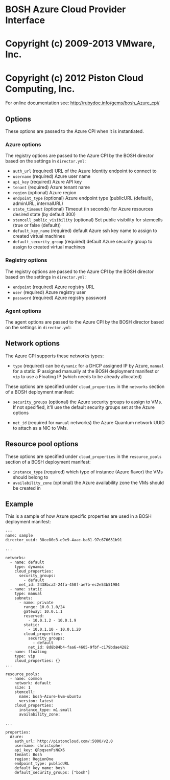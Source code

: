 # BOSH Azure Cloud Provider Interface
# Copyright (c) 2009-2013 VMware, Inc. 
# Copyright (c) 2012 Piston Cloud Computing, Inc.

For online documentation see: http://rubydoc.info/gems/bosh_Azure_cpi/

## Options

These options are passed to the Azure CPI when it is instantiated.

### Azure options

The registry options are passed to the Azure CPI by the BOSH director based on the settings in `director.yml`:

* `auth_url` (required)
  URL of the Azure Identity endpoint to connect to
* `username` (required)
  Azure user name
* `api_key` (required)
  Azure API key
* `tenant` (required)
  Azure tenant name
* `region` (optional)
  Azure region
* `endpoint_type` (optional)
  Azure endpoint type (publicURL (default), adminURL, internalURL)
* `state_timeout` (optional)
  Timeout (in seconds) for Azure resources desired state (by default 300)
* `stemcell_public_visibility` (optional)
  Set public visibility for stemcells (true or false (default))
* `default_key_name` (required)
  default Azure ssh key name to assign to created virtual machines
* `default_security_group` (required)
  default Azure security group to assign to created virtual machines

### Registry options

The registry options are passed to the Azure CPI by the BOSH director based on the settings in `director.yml`:

* `endpoint` (required)
  Azure registry URL
* `user` (required)
  Azure registry user
* `password` (required)
  Azure registry password

### Agent options

The agent options are passed to the Azure CPI by the BOSH director based on the settings in `director.yml`:

## Network options

The Azure CPI supports these networks types:

* `type` (required)
  can be `dynamic` for a DHCP assigned IP by Azure, `manual` for a static IP assigned manually at the BOSH deployment manifest or `vip` to use a Floating IP (which needs to be already allocated)

These options are specified under `cloud_properties` in the `networks` section of a BOSH deployment manifest:

* `security_groups` (optional)
  the Azure security groups to assign to VMs. If not specified, it'll use the default security groups set at the Azure options

* `net_id` (required for `manual` networks)
  the Azure Quantum network UUID to attach as a NIC to VMs.

## Resource pool options

These options are specified under `cloud_properties` in the `resource_pools` section of a BOSH deployment manifest:

* `instance_type` (required)
  which type of instance (Azure flavor) the VMs should belong to
* `availability_zone` (optional)
  the Azure availability zone the VMs should be created in

## Example

This is a sample of how Azure specific properties are used in a BOSH deployment manifest:

    ---
    name: sample
    director_uuid: 38ce80c3-e9e9-4aac-ba61-97c676631b91

    ...

    networks:
      - name: default
        type: dynamic
        cloud_properties:
          security_groups:
            - default
          net_id: 2438bca2-24fa-450f-ae7b-ec2e53b51984
      - name: static
        type: manual
        subnets:
          - name: private
            range: 10.0.1.0/24
            gateway: 10.0.1.1
            reserved:
              - 10.0.1.2 - 10.0.1.9
            static:
              - 10.0.1.10 - 10.0.1.20
            cloud_properties:
              security_groups:
                - default
              net_id: 8d8b84b4-faa6-4605-9fbf-c179bdae4282
      - name: floating
        type: vip
        cloud_properties: {}
    ...

    resource_pools:
      - name: common
        network: default
        size: 1
        stemcell:
          name: bosh-Azure-kvm-ubuntu
          version: latest
        cloud_properties:
          instance_type: m1.small
          availability_zone:

    ...

    properties:
      Azure:
        auth_url: http://pistoncloud.com/:5000/v2.0
        username: christopher
        api_key: QRoqsenPsNGX6
        tenant: Bosh
        region: RegionOne
        endpoint_type: publicURL
        default_key_name: bosh
        default_security_groups: ["bosh"]